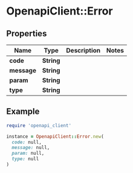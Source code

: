 # OpenapiClient::Error

## Properties

| Name | Type | Description | Notes |
| ---- | ---- | ----------- | ----- |
| **code** | **String** |  |  |
| **message** | **String** |  |  |
| **param** | **String** |  |  |
| **type** | **String** |  |  |

## Example

```ruby
require 'openapi_client'

instance = OpenapiClient::Error.new(
  code: null,
  message: null,
  param: null,
  type: null
)
```

